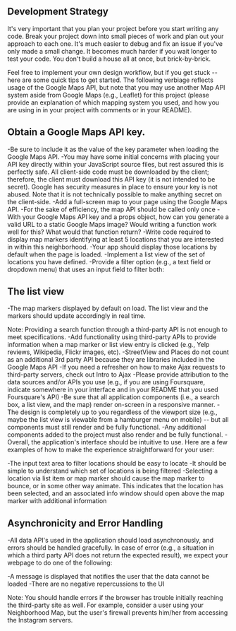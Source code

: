 ## Development Strategy
It's very important that you plan your project before you start writing any code. Break your project down into small pieces of work and plan out your approach to each one. It's much easier to debug and fix an issue if you've only made a small change. It becomes much harder if you wait longer to test your code. You don't build a house all at once, but brick-by-brick.

Feel free to implement your own design workflow, but if you get stuck -- here are some quick tips to get started. The following verbiage reflects usage of the Google Maps API, but note that you may use another Map API system aside from Google Maps (e.g., Leaflet) for this project (please provide an explanation of which mapping system you used, and how you are using in in your project with comments or in your README).

## Obtain a Google Maps API key.
  -Be sure to include it as the value of the key parameter when loading the Google Maps API.
  -You may have some initial concerns with placing your API key directly within your JavaScript source files, but rest assured this is perfectly safe. All client-side code must be downloaded by the client; therefore, the client must download this API key (it is not intended to be secret). Google has security measures in place to ensure your key is not abused. Note that it is not technically possible to make anything secret on the client-side.
  -Add a full-screen map to your page using the Google Maps API.
  -For the sake of efficiency, the map API should be called only once
  -With your Google Maps API key and a props object, how can you generate a valid URL to a static Google Maps image? Would writing a function work well for this? What would that function return?
  -Write code required to display map markers identifying at least 5 locations that you are interested in within this neighborhood.
  -Your app should display those locations by default when the page is loaded.
  -Implement a list view of the set of locations you have defined.
  -Provide a filter option (e.g., a text field or dropdown menu) that uses an input field to filter both:

## The list view
  -The map markers displayed by default on load. The list view and the markers should update accordingly in real time.

  Note: Providing a search function through a third-party API is not enough to meet specifications.
  -Add functionality using third-party APIs to provide information when a map marker or list view entry is clicked (e.g., Yelp reviews, Wikipedia, Flickr images, etc).
  -StreetView and Places do not count as an additional 3rd party API because they are libraries included in the Google Maps API
  -If you need a refresher on how to make Ajax requests to third-party servers, check out Intro to Ajax
  -Please provide attribution to the data sources and/or APIs you use (e.g., if you are using Foursquare, indicate somewhere in your interface and in your README that you used Foursquare's API)
  -Be sure that all application components (i.e., a search box, a list view, and the map) render on-screen in a responsive manner.
  -The design is completely up to you regardless of the viewport size (e.g., maybe the list view is viewable from a hamburger menu on mobile) -- but all components must still render and be fully functional.
  -Any additional components added to the project must also render and be fully functional.
  -Overall, the application's interface should be intuitive to use. Here are a few examples of how to make the experience straightforward for your user:

  -The input text area to filter locations should be easy to locate
  -It should be simple to understand which set of locations is being filtered
  -Selecting a location via list item or map marker should cause the map marker to bounce, or in some other way animate. This indicates that the location has been selected, and an associated info window should open above the map marker with additional information

## Asynchronicity and Error Handling
  -All data API's used in the application should load asynchronously, and errors should be handled gracefully. In case of error (e.g., a situation in which a third party API does not return the expected result), we expect your webpage to do one of the following:

  -A message is displayed that notifies the user that the data cannot be loaded
  -There are no negative repercussions to the UI

  Note: You should handle errors if the browser has trouble initially reaching the third-party site as well. For example, consider a user using your Neighborhood Map, but the user's firewall prevents him/her from accessing the Instagram servers.
